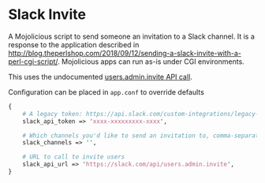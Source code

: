 # Slack Invite

A Mojolicious script to send someone an invitation to a Slack channel.
It is a response to the application described in <http://blog.theperlshop.com/2018/09/12/sending-a-slack-invite-with-a-perl-cgi-script/>.
Mojolicious apps can run as-is under CGI environments.

This uses the undocumented [users.admin.invite API call](https://github.com/ErikKalkoken/slackApiDoc/blob/master/users.admin.invite.md).

Configuration can be placed in `app.conf` to override defaults

```perl
{
    # A legacy token: https://api.slack.com/custom-integrations/legacy-tokens
    slack_api_token => 'xxxx-xxxxxxxxx-xxxx',

    # Which channels you'd like to send an invitation to, comma-separated.
    slack_channels => '',

    # URL to call to invite users
    slack_api_url => 'https://slack.com/api/users.admin.invite',
}
```
